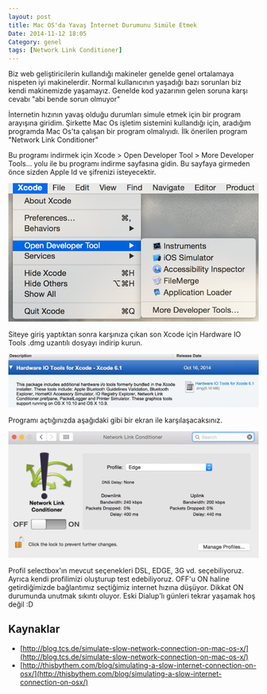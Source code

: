 ```yaml
---
layout: post
title: Mac OS'da Yavaş İnternet Durumunu Simüle Etmek
Date: 2014-11-12 18:05
Category: genel
tags: [Network Link Conditioner]
---
```


Biz web geliştiricilerin kullandığı makineler genelde genel ortalamaya nispeten iyi makinelerdir. Normal kullanıcının yaşadığı bazı sorunları biz kendi makinemizde yaşamayız. Genelde kod yazarının gelen soruna karşı cevabı "abi bende sorun olmuyor"

İnternetin hızının yavaş olduğu durumları simule etmek için bir program arayışına giridim. Şirkette Mac Os işletim sistemini kullandığı için, aradığım programda Mac Os'ta çalışan bir program olmalıyıdı. İlk önerilen program "Network Link Conditioner" 

Bu programı indirmek için Xcode > Open Developer Tool > More Developer Tools... yolu ile bu programı indirme sayfasına gidin. Bu sayfaya girmeden önce sizden Apple Id ve şifrenizi isteyecektir. 

![ncl01][ncl01]

Siteye giriş yaptıktan sonra karşınıza çıkan son Xcode için Hardware IO Tools .dmg uzantılı dosyayı indirip kurun.

![ncl02][ncl02]

Programı açtığınızda aşağıdaki gibi bir ekran ile karşılaşacaksınız. 

![ncl03][ncl03]

Profil selectbox'ın mevcut seçenekleri DSL, EDGE, 3G vd. seçebiliyoruz. Ayrıca kendi profilimizi oluşturup test edebiliyoruz. OFF'u ON haline getirdiğimizde bağlantımız seçtiğimiz internet hızına düşüyor. Dikkat ON durumunda unutmak sıkıntı oluyor. Eski Dialup'lı günleri tekrar yaşamak hoş değil :D


## Kaynaklar

 - [http://blog.tcs.de/simulate-slow-network-connection-on-mac-os-x/](http://blog.tcs.de/simulate-slow-network-connection-on-mac-os-x/)
 - [http://thisbythem.com/blog/simulating-a-slow-internet-connection-on-osx/](http://thisbythem.com/blog/simulating-a-slow-internet-connection-on-osx/)


[ncl01]: /images/ncl_01.png
[ncl02]: /images/ncl_02.png
[ncl03]: /images/ncl_03.png
